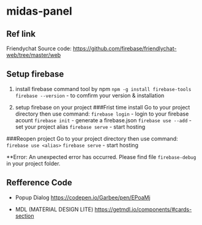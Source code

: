 # midas-panel

## Ref link
Friendychat Source code:
https://github.com/firebase/friendlychat-web/tree/master/web


## Setup firebase
1. install firebase command tool by npm
`npm -g install firebase-tools`
`firebase --version` - to comfirm your version & installation

2. setup firebase on your project
###Frist time install
Go to your project directory then use command:
`firebase login` - login to your firebase acount
`firebase init` - generate a firebase.json
`firebase use --add` - set your project alias
`firebase serve` - start hosting

###Reopen project
Go to your project directory then use command:
`firebase use <alias>`
`firebase serve` - start hosting

**Error: An unexpected error has occurred.
Please find file `firebase-debug` in your project folder.

## Refference Code
- Popup Dialog
https://codepen.io/Garbee/pen/EPoaMj

- MDL (MATERIAL DESIGN LITE)
https://getmdl.io/components/#cards-section
